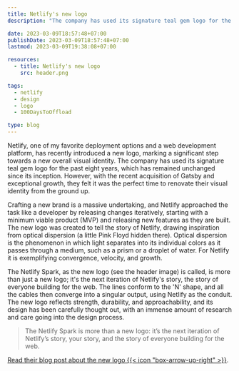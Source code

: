 ```yaml
---
title: Netlify's new logo
description: "The company has used its signature teal gem logo for the past eight years. However, they felt it was the perfect time to renovate their visual identity."

date: 2023-03-09T18:57:48+07:00
publishDate: 2023-03-09T18:57:48+07:00
lastmod: 2023-03-09T19:38:08+07:00

resources:
  - title: Netlify's new logo
    src: header.png

tags:
  - netlify
  - design
  - logo
  - 100DaysToOffload

type: blog
---
```


Netlify, one of my favorite deployment options and a web development platform, has recently introduced a new logo, marking a significant step towards a new overall visual identity. The company has used its signature teal gem logo for the past eight years, which has remained unchanged since its inception. However, with the recent acquisition of Gatsby and exceptional growth, they felt it was the perfect time to renovate their visual identity from the ground up.

Crafting a new brand is a massive undertaking, and Netlify approached the task like a developer by releasing changes iteratively, starting with a minimum viable product (MVP) and releasing new features as they are built. The new logo was created to tell the story of Netlify, drawing inspiration from optical dispersion (a little Pink Floyd hidden there). Optical dispersion is the phenomenon in which light separates into its individual colors as it passes through a medium, such as a prism or a droplet of water. For Netlify it is exemplifying convergence, velocity, and growth.

The Netlify Spark, as the new logo (see the header image) is called, is more than just a new logo; it's the next iteration of Netlify's story, the story of everyone building for the web. The lines conform to the 'N' shape, and all the cables then converge into a singular output, using Netlify as the conduit. The new logo reflects strength, durability, and approachability, and its design has been carefully thought out, with an immense amount of research and care going into the design process.

> The Netlify Spark is more than a new logo: it’s the next iteration of Netlify’s story, your story, and the story of everyone building for the web.

[Read their blog post about the new logo {{< icon "box-arrow-up-right" >}}](https://www.netlify.com/blog/netlify-new-logo/).
